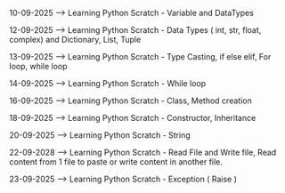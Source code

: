 10-09-2025 --> Learning Python Scratch - Variable and DataTypes

12-09-2025 --> Learning Python Scratch - Data Types ( int, str, float, complex) and Dictionary, List, Tuple

13-09-2025 --> Learning Python Scratch - Type Casting, if else elif, For loop, while loop

14-09-2025 --> Learning Python Scratch - While loop

16-09-2025  --> Learning Python Scratch - Class, Method creation

18-09-2025  --> Learning Python Scratch - Constructor, Inheritance

20-09-2025  --> Learning Python Scratch - String

22-09-2028  --> Learning Python Scratch - Read File and Write file, Read content from 1 file to paste or write content in another file.

23-09-2025  --> Learning Python Scratch - Exception ( Raise )
